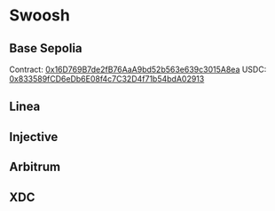 # Swoosh

## Base Sepolia

Contract: [0x16D769B7de2fB76AaA9bd52b563e639c3015A8ea](https://sepolia.basescan.org/address/0x16D769B7de2fB76AaA9bd52b563e639c3015A8ea)
USDC: [0x833589fCD6eDb6E08f4c7C32D4f71b54bdA02913](https://sepolia.basescan.org/address/0x833589fCD6eDb6E08f4c7C32D4f71b54bdA02913)

## Linea

## Injective

## Arbitrum

## XDC
